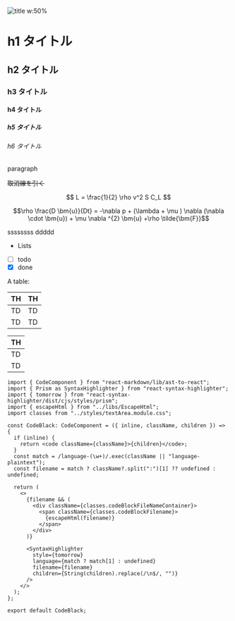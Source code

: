 ![title w:50%](https://cdn.searchenginejournal.com/wp-content/uploads/2022/06/image-search-1600-x-840-px-62c6dc4ff1eee-sej.png)

# h1 タイトル

## h2 タイトル

### h3 タイトル

#### h4 タイトル

##### h5 タイトル

###### h6 タイトル

paragraph

~~取消線を引く~~

$$
L = \frac{1}{2} \rho v^2 S C_L
$$

$$\rho \frac{D \bm{u}}{Dt} = -\nabla p + (\lambda + \mu ) \nabla (\nabla \cdot \bm{u}) + \mu \nabla ^{2} \bm{u} +\rho \tilde{\bm{F}}$$

ssssssss
ddddd

- Lists
- [ ] todo
- [x] done

A table:

| TH  | TH  |
| --- | --- |
| TD  | TD  |
| TD  | TD  |

| TH  |
| --- |
| TD  |
| TD  |

```js:index.tsx
import { CodeComponent } from "react-markdown/lib/ast-to-react";
import { Prism as SyntaxHighlighter } from "react-syntax-highlighter";
import { tomorrow } from "react-syntax-highlighter/dist/cjs/styles/prism";
import { escapeHtml } from "../libs/EscapeHtml";
import classes from "../styles/textArea.module.css";

const CodeBlack: CodeComponent = ({ inline, className, children }) => {
  if (inline) {
    return <code className={className}>{children}</code>;
  }
  const match = /language-(\w+)/.exec(className || "language-plaintext");
  const filename = match ? className?.split(":")[1] ?? undefined : undefined;

  return (
    <>
      {filename && (
        <div className={classes.codeBlockFileNameContainer}>
          <span className={classes.codeBlockFilename}>
            {escapeHtml(filename)}
          </span>
        </div>
      )}

      <SyntaxHighlighter
        style={tomorrow}
        language={match ? match[1] : undefined}
        filename={filename}
        children={String(children).replace(/\n$/, "")}
      />
    </>
  );
};

export default CodeBlack;

```
